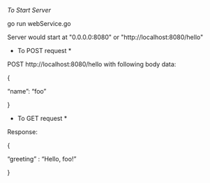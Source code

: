 *To Start Server*

go run webService.go

Server would start at "0.0.0.0:8080" or "http://localhost:8080/hello"

* To POST request *

POST http://localhost:8080/hello with following body data:

{

   “name”: “foo”

}

* To GET request *

Response:

{

   “greeting” : “Hello, foo!”

}